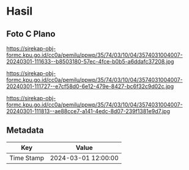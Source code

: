 # Hasil

## Foto C Plano

https://sirekap-obj-formc.kpu.go.id/cc0a/pemilu/ppwp/35/74/03/10/04/3574031004007-20240301-111633--b8503180-57ec-4fce-b0b5-a6ddafc37208.jpg

https://sirekap-obj-formc.kpu.go.id/cc0a/pemilu/ppwp/35/74/03/10/04/3574031004007-20240301-111727--e7cf58d0-6e12-479e-8427-bc6f32c9d02c.jpg

https://sirekap-obj-formc.kpu.go.id/cc0a/pemilu/ppwp/35/74/03/10/04/3574031004007-20240301-111813--ae88cce7-a141-4edc-8d07-239f1381e9d7.jpg


## Metadata

| Key        | Value               |
| ---------- | ------------------- |
| Time Stamp | 2024-03-01 12:00:00 |



